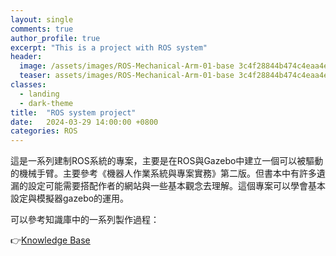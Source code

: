 ```yaml
---
layout: single
comments: true
author_profile: true
excerpt: "This is a project with ROS system"
header:
  image: /assets/images/ROS-Mechanical-Arm-01-base 3c4f28844b474c4eaa4e85a51c915b63/Untitled.png
  teaser: assets/images/ROS-Mechanical-Arm-01-base 3c4f28844b474c4eaa4e85a51c915b63/Untitled.png
classes:
  - landing
  - dark-theme
title:  "ROS system project"
date:   2024-03-29 14:00:00 +0800
categories: ROS
---
```


這是一系列建制ROS系統的專案，主要是在ROS與Gazebo中建立一個可以被驅動的機械手臂。主要參考《機器人作業系統與專案實務》第二版。但書本中有許多遺漏的設定可能需要搭配作者的網站與一些基本觀念去理解。這個專案可以學會基本設定與模擬器gazebo的運用。

可以參考知識庫中的一系列製作過程：

👉[Knowledge Base](knowledge_base)
